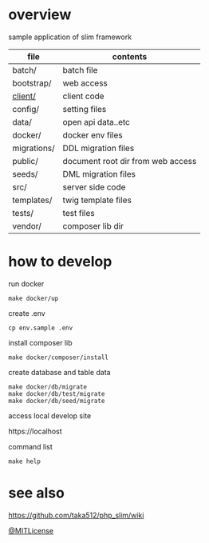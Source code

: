 # overview

sample application of slim framework

 file | contents
 --- | --- 
 batch/ | batch file
 bootstrap/ | web access
 [client/](./client) | client code
 config/ | setting files
 data/ | open api data..etc
 docker/ | docker env files
 migrations/ | DDL migration files
 public/ | document root dir from web access
 seeds/ | DML migration files
 src/ | server side code
 templates/ | twig template files
 tests/ | test files
 vendor/ | composer lib dir

# how to develop

run docker

```
make docker/up
```

create .env

```
cp env.sample .env
```

install composer lib

```
make docker/composer/install
```

create database and table data

```
make docker/db/migrate
make docker/db/test/migrate
make docker/db/seed/migrate
```

access local develop site

https://localhost

command list

```
make help
```

# see also

https://github.com/taka512/php_slim/wiki

[@MITLicense](https://twitter.com/MITLicense)
